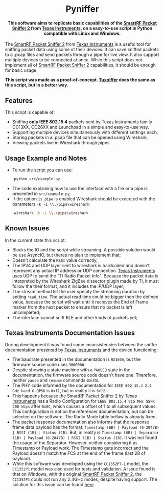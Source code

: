 <h1 align="center">Pyniffer</h1>
<h4 align="center">This software aims to replicate basic capabilities of the <a href="https://www.ti.com/tool/PACKET-SNIFFER">SmartRF Packet Sniffer 2</a> from <a href="https://www.ti.com">Texas Instruments</a>, on a easy-to-use script in Python compatible with Linux and Windows.</h4>

The [SmartRF Packet Sniffer 2](https://www.ti.com/tool/PACKET-SNIFFER) from [Texas Instruments](https://www.ti.com) is a useful tool for sniffing packet data using some of their devices. It can save sniffed packets to a .pcap files and send packets through a pipe for live view. It also support multiple devices to be connected at once. While this script does not implement all of [SmartRF Packet Sniffer 2](https://www.ti.com/tool/PACKET-SNIFFER) capabilities, it should be enough for basic usage.

**This script was made as a proof-of-concept. [Tuxniffer](https://github.com/AcenoTecnologia/tuxniffer) does the same as this script, but in a better way.**

## Features

This script is capable of:
- Sniffing **only IEEE 802.15.4** packets sent by Texas Instruments family CC13XX, CC26XX and Launchpad in a simple and easy-to-use way.
- Supporting multiple devices simultaneously with different settings each.
- Storing packets in a .pcap file that can be opened using Wireshark.
- Viewing packets live in Wireshark through pipes.


## Usage Example and Notes
- To run the script you can use:
```sh
    python src/example.py
```


- The code explaining how to use the interface with a file or a pipe is presented in `src/example.py`;
- If the option `is_pipe` is enabled Wireshark should be executed with the parameters `-k -i \\.\pipe\wireshark`:


```sh
    wireshark -k -i \\.\pipe\wireshark
```

## Known Issues

In the current state this script:

- Blocks the IO and the script while streaming. A possible solution would be use AsyncIO, but theres no plan to implement that;
- Doesn't calculate the `RSSI` value correctly;
- The IPV4 and UDP layer sent to wireshark is hardcoded and doesn't represent any actual IP address or UDP connection. [Texas Instruments](https://www.ti.com) uses UDP to send the "TI Radio Packet Info". Because the packet data is interpreted by the Wireshark ZigBee dissector plugin made by TI, it must follow the their format, and it includes the IP/UDP layer;
- The stream method let the user specify the streaming duration by setting `read_time`. The actual read time could be bigger then the defined value, because the script will wait until it recieves the End of Frame marker from the next packet to ensure that no packet is left uncompleted;
- The interface cannot sniff BLE and other kinds of packets yet;

## Texas Instruments Documentation Issues

During development it was found some inconsistencies between the sniffer documentation presented by [Texas Instruments](https://www.ti.com) and the device functioning:

- The baudrate presented in the documentation is `921600`, but the firmware source code uses `3000000`.
- Despite showing a state machine with a `PAUSED` state in the documentation, the firmware source code doesn't have one. Therefore, neither `pause` and `resume` commands exists.
- The PHY code informed by the documentation for `IEEE 802.15.4 2.4 GHz band O-QPSK` is `0x11`, but in reality it is `0x12`.
- This happens because the [SmartRF Packet Sniffer 2](https://www.ti.com/tool/PACKET-SNIFFER) by [Texas Instruments](https://www.ti.com) has a Radio Configuration for `IEEE 802.15.4 915 MHz GSFK 200 kbps` after `0x0C`, which causes a offset of 1 to all subsequent values. This configuration is not on the reference/ documentation, but can be selected on the software. The Radio Mode table bellow is already fixed.
- The packet response documentation also informs that the response frame data payload has the format: `Timestamp (6B) | Payload (0-2047B) | RSSI (1B) | Status (1B)`. But, in reality is `Timestamp (6B) | Separator (1B) | Payload (0-2047B) | RSSI (1B) | Status (1B)`. It was not found the usage of the Separator. However, neither considering it as Timestamp or Payload work. The Timestamp gets incorrect and the Payload doesn't match the FCS at the end of the frame (last 2B of payload).
- While this software was developed using the ``CC1352P7-1`` model, the ``CC1352P1`` model was also used for tests and validation. A issue found is that on Windows, with the original [SmartRF Packet Sniffer 2](https://www.ti.com/tool/PACKET-SNIFFER), the ``CC1352P1`` could not run any 2.4GHz modes, despite having support. The solution for this issue can be found [here](https://e2e.ti.com/support/wireless-connectivity/bluetooth-group/bluetooth/f/bluetooth-forum/1229627/launchxl-cc1352p-packet-sniffer-2-error-sending-message-msg-cfgphy-problem-unknown?tisearch=e2e-sitesearch&keymatch=LAUNCHXL-CC1352P%25252525252525252520Error%25252525252525252520Sending%25252525252525252520Message#).